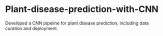 # Plant-disease-prediction-with-CNN
Developed a CNN pipeline for plant disease prediction, including data curation and deployment.
